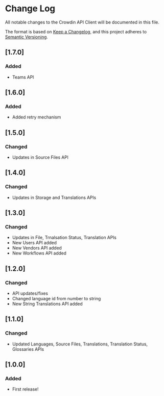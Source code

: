 # Change Log

All notable changes to the Crowdin API Client will be documented in this file.

The format is based on [Keep a Changelog](https://keepachangelog.com/en/1.0.0/),
and this project adheres to [Semantic Versioning](https://semver.org/spec/v2.0.0.html).


## [1.7.0]

### Added

- Teams API

## [1.6.0]

### Added

- Added retry mechanism

## [1.5.0]

### Changed

- Updates in Source Files API

## [1.4.0]

### Changed

- Updates in Storage and Translations APIs

## [1.3.0]

### Changed

- Updates in File, Trnalsation Status, Translation APIs
- New Users API added
- New Vendors API added
- New Workflows API added

## [1.2.0]

### Changed

- API updates/fixes
- Changed language id from number to string
- New String Translations API added

## [1.1.0]

### Changed

- Updated Languages, Source Files, Translations, Translation Status, Glossaries APIs

## [1.0.0]

### Added

- First release!
